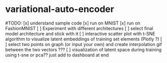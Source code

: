 # variational-auto-encoder



#TODO:
[x] understand sample code
[x] run on MNIST
[x] run on FashionMNIST
[ ] Experiment with different architectures
[ ] select final model architecture and stick with it
[ ] interactive scatter plot with t-SNE algorithm to visualize latent embeddings of training set elements (Plotly ?)
[ ] select two points on graph (or input your own) and create interpolation gif between the two vectors ???
[ ] visualization of latent space during training using t-sne or pca?? just add to dashboard at end
